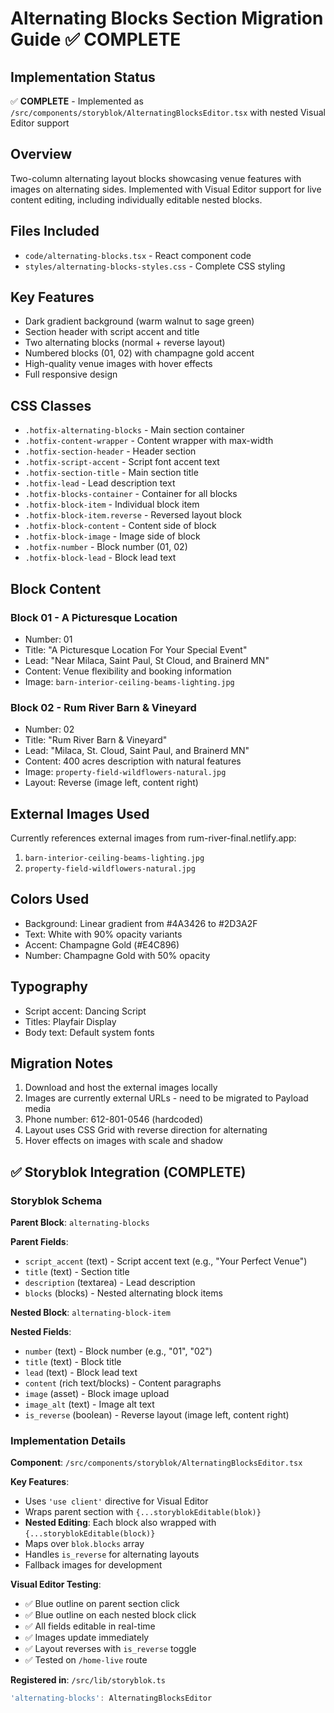 # Alternating Blocks Section Migration Guide ✅ COMPLETE

## Implementation Status
✅ **COMPLETE** - Implemented as `/src/components/storyblok/AlternatingBlocksEditor.tsx` with nested Visual Editor support

## Overview
Two-column alternating layout blocks showcasing venue features with images on alternating sides. Implemented with Visual Editor support for live content editing, including individually editable nested blocks.

## Files Included
- `code/alternating-blocks.tsx` - React component code
- `styles/alternating-blocks-styles.css` - Complete CSS styling

## Key Features
- Dark gradient background (warm walnut to sage green)
- Section header with script accent and title
- Two alternating blocks (normal + reverse layout)
- Numbered blocks (01, 02) with champagne gold accent
- High-quality venue images with hover effects
- Full responsive design

## CSS Classes
- `.hotfix-alternating-blocks` - Main section container
- `.hotfix-content-wrapper` - Content wrapper with max-width
- `.hotfix-section-header` - Header section
- `.hotfix-script-accent` - Script font accent text
- `.hotfix-section-title` - Main section title
- `.hotfix-lead` - Lead description text
- `.hotfix-blocks-container` - Container for all blocks
- `.hotfix-block-item` - Individual block item
- `.hotfix-block-item.reverse` - Reversed layout block
- `.hotfix-block-content` - Content side of block
- `.hotfix-block-image` - Image side of block
- `.hotfix-number` - Block number (01, 02)
- `.hotfix-block-lead` - Block lead text

## Block Content

### Block 01 - A Picturesque Location
- Number: 01
- Title: "A Picturesque Location For Your Special Event"
- Lead: "Near Milaca, Saint Paul, St Cloud, and Brainerd MN"
- Content: Venue flexibility and booking information
- Image: `barn-interior-ceiling-beams-lighting.jpg`

### Block 02 - Rum River Barn & Vineyard
- Number: 02  
- Title: "Rum River Barn & Vineyard"
- Lead: "Milaca, St. Cloud, Saint Paul, and Brainerd MN"
- Content: 400 acres description with natural features
- Image: `property-field-wildflowers-natural.jpg`
- Layout: Reverse (image left, content right)

## External Images Used
Currently references external images from rum-river-final.netlify.app:
1. `barn-interior-ceiling-beams-lighting.jpg`
2. `property-field-wildflowers-natural.jpg`

## Colors Used
- Background: Linear gradient from #4A3426 to #2D3A2F
- Text: White with 90% opacity variants
- Accent: Champagne Gold (#E4C896)
- Number: Champagne Gold with 50% opacity

## Typography
- Script accent: Dancing Script
- Titles: Playfair Display
- Body text: Default system fonts

## Migration Notes
1. Download and host the external images locally
2. Images are currently external URLs - need to be migrated to Payload media
3. Phone number: 612-801-0546 (hardcoded)
4. Layout uses CSS Grid with reverse direction for alternating
5. Hover effects on images with scale and shadow

## ✅ Storyblok Integration (COMPLETE)

### Storyblok Schema
**Parent Block**: `alternating-blocks`

**Parent Fields**:
- `script_accent` (text) - Script accent text (e.g., "Your Perfect Venue")
- `title` (text) - Section title
- `description` (textarea) - Lead description
- `blocks` (blocks) - Nested alternating block items

**Nested Block**: `alternating-block-item`

**Nested Fields**:
- `number` (text) - Block number (e.g., "01", "02")
- `title` (text) - Block title
- `lead` (text) - Block lead text
- `content` (rich text/blocks) - Content paragraphs
- `image` (asset) - Block image upload
- `image_alt` (text) - Image alt text
- `is_reverse` (boolean) - Reverse layout (image left, content right)

### Implementation Details
**Component**: `/src/components/storyblok/AlternatingBlocksEditor.tsx`

**Key Features**:
- Uses `'use client'` directive for Visual Editor
- Wraps parent section with `{...storyblokEditable(blok)}`
- **Nested Editing**: Each block also wrapped with `{...storyblokEditable(block)}`
- Maps over `blok.blocks` array
- Handles `is_reverse` for alternating layouts
- Fallback images for development

**Visual Editor Testing**:
- ✅ Blue outline on parent section click
- ✅ Blue outline on each nested block click
- ✅ All fields editable in real-time
- ✅ Images update immediately
- ✅ Layout reverses with `is_reverse` toggle
- ✅ Tested on `/home-live` route

**Registered in**: `/src/lib/storyblok.ts`
```typescript
'alternating-blocks': AlternatingBlocksEditor
```